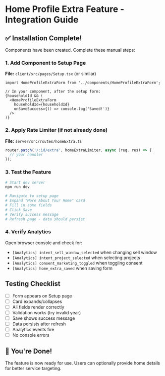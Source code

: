 # Home Profile Extra Feature - Integration Guide

## ✅ Installation Complete!

Components have been created. Complete these manual steps:

### 1. Add Component to Setup Page

**File:** `client/src/pages/Setup.tsx` (or similar)

```tsx
import HomeProfileExtraForm from '../components/HomeProfileExtraForm';

// In your component, after the setup form:
{householdId && (
  <HomeProfileExtraForm 
    householdId={householdId}
    onSaveSuccess={() => console.log('Saved!')}
  />
)}
```

### 2. Apply Rate Limiter (if not already done)

**File:** `server/src/routes/homeExtra.ts`

```typescript
router.patch('/:id/extra', homeExtraLimiter, async (req, res) => {
  // your handler
});
```

### 3. Test the Feature

```bash
# Start dev server
npm run dev

# Navigate to setup page
# Expand "More About Your Home" card
# Fill in some fields
# Click Save
# Verify success message
# Refresh page - data should persist
```

### 4. Verify Analytics

Open browser console and check for:
- `[Analytics] intent_sell_window_selected` when changing sell window
- `[Analytics] intent_project_selected` when selecting projects
- `[Analytics] consent_marketing_toggled` when toggling consent
- `[Analytics] home_extra_saved` when saving form

## Testing Checklist

- [ ] Form appears on Setup page
- [ ] Card expands/collapses
- [ ] All fields render correctly
- [ ] Validation works (try invalid year)
- [ ] Save shows success message
- [ ] Data persists after refresh
- [ ] Analytics events fire
- [ ] No console errors

## 🎉 You're Done!

The feature is now ready for use. Users can optionally provide home details for better service targeting.
